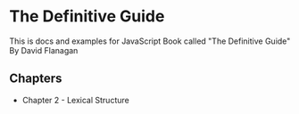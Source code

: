 # The Definitive Guide

This is docs and examples for JavaScript Book called "The Definitive Guide" By David Flanagan

## Chapters

- Chapter 2 - Lexical Structure
